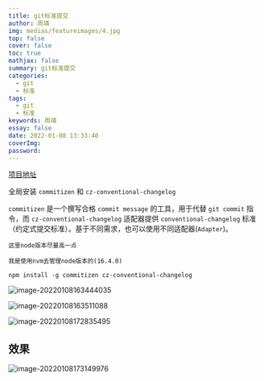 ```yaml
---
title: git标准提交
author: 周靖
img: medias/featureimages/4.jpg
top: false
cover: false
toc: true
mathjax: false
summary: git标准提交
categories: 
  - git
  - 标准
tags:
  - git
  - 标准
keywords: 周靖
essay: false
date: 2022-01-08 13:33:40
coverImg:
password: 
---
```


[项目地址](https://github.com/commitizen/cz-cli)

全局安装 `commitizen` 和 `cz-conventional-changelog`

`commitizen` 是一个撰写合格 `commit message` 的工具，用于代替 `git commit` 指令，而 `cz-conventional-changelog` 适配器提供 `conventional-changelog` 标准（约定式提交标准）。基于不同需求，也可以使用不同适配器(`Adapter`)。

`这里node版本尽量高一点`

`我是使用nvm去管理node版本的(16.4.0)`

```
npm install -g commitizen cz-conventional-changelog
```

![image-20220108163444035](https://qiniuyun.code520.com.cn/images/20220108163444.png)

![image-20220108163511088](https://qiniuyun.code520.com.cn/images/20220108163511.png)

![image-20220108172835495](https://qiniuyun.code520.com.cn/images/20220108172835.png)

## 效果

![image-20220108173149976](https://qiniuyun.code520.com.cn/images/20220108173150.png)
